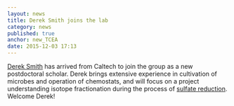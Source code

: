```yaml
---
layout: news
title: Derek Smith joins the lab
category: news 
published: true 
anchor: new_TCEA
date: 2015-12-03 17:13
---
```


[Derek Smith](http://bradleylab.wustl.edu/team/derek/) has arrived from Caltech to join the group as a new postdoctoral scholar. Derek brings extensive experience in cultivation of microbes and operation of chemostats, and will focus on a project understanding isotope fractionation during the process of [sulfate reduction](http://bradleylab.wustl.edu/research/sulfatereduction/). Welcome Derek!
